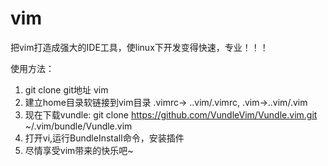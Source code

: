 vim
===

把vim打造成强大的IDE工具，使linux下开发变得快速，专业！！！

使用方法：
>
1. git clone git地址 vim 
2. 建立home目录软链接到vim目录 .vimrc-> ..vim/.vimrc, .vim->..vim/.vim
3. 现在下载vundle: git clone https://github.com/VundleVim/Vundle.vim.git ~/.vim/bundle/Vundle.vim
5. 打开vi,运行BundleInstall命令，安装插件
6. 尽情享受vim带来的快乐吧~
